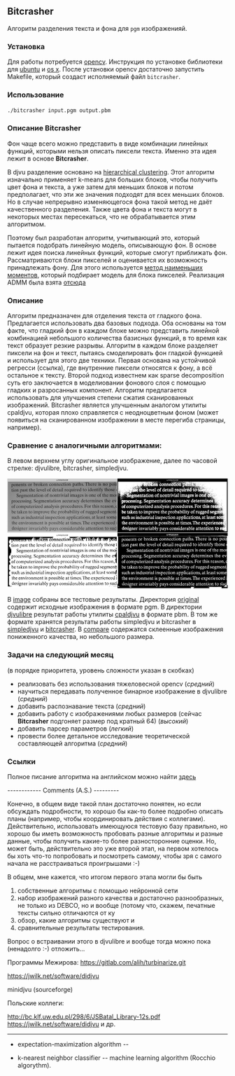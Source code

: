 ## Bitcrasher 

Алгоритм разделения текста и фона для `pgm` изображенияй.

### Установка

Для работы потребуется [opencv][opencv]. Инструкция по установке библиотеки для [ubuntu][opencv ubuntu] и [os x][opencv os x]. После установки opencv достаточно запустить Makefile, который создаст исполняемый файл `bitcrasher`.

### Использование

`./bitcrasher input.pgm output.pbm`

### Описание Bitcrasher

Фон чаще всего можно представить в виде комбинации линейных функций, которыми нельзя описать пиксели текста. Именно эта идея лежит в основе **Bitcrasher**.

В djvu разделение основано на [hierarchical clustering][djvu]. Этот алгоритм изначально применяет k-means для больших блоков, чтобы получить цвет фона и текста, а уже затем для меньших блоков и потом предполагает, что эти же значения подходят для всех меньших блоков. Но в случае непрерывно изменяющегося фона такой метод не даёт качественного разделения. Также цвета фона и текста могут в некоторых местах пересекаться, что не обрабатывается этим алгоритмом.

Поэтому был разработан алгоритм, учитывающий это, который пытается подобрать линейную модель, описывающую фон. В основе лежит идея поиска линейных функций, которые смогут приближать фон. Рассматриваются блоки пикселей и оценивается их возможность принадлежать фону. Для этого используется [метод наименьших моментов][LAD], который подбирает модель для блока пикселей. Реализация ADMM была взята [отсюда][ADMM]

### Описание

Алгоритм предназначен для отделения текста от гладкого фона. Предлагается использовать два базовых подхода. Оба основаны на том факте, что гладкий фон в каждом блоке можно представить линейной комбинацией небольшого количества базисных функций, в то время как текст образует резкие разрывы. Алгоритм в каждом блоке разделяет пиксели на фон и текст, пытаясь смоделировать фон гладкой функцией и использует для этого две техники. Первая основана на устойчивой регресси (ссылка), где внутренние пиксели относятся к фону, а всё остальное к тексту. Второй подход известнем как sparse decomposition суть его заключается в моделиовании фонового слоя с помощью гладких и разросанных компонент. Алгоритм предлагается использовать для улучшения степени сжатия сканированных изображений. Bitcrasher является улучшенным аналогом утилиты cpaldjvu, которая плохо справляется с неодноцветным фоном (может появиться на сканированном изображении в месте перегиба страницы, например).

### Сравнение с аналогичными алгоритмами:

В левом верхнем углу оригинальное изображение, далее по часовой стрелке: djvulibre, bitcrasher, simpledjvu.

![alt tag](https://github.com/Tehada/Bitcrasher/blob/master/images/compare/1.jpg)

В [image][first] собраны все тестовые результаты. Директория [original][second] содержит исходные изображения в формате pgm. В директории [djvulibre][third] результат работы утилиты [cpaldjvu][fourth] в формате pbm. В том же формате хранятся результаты работы simpledjvu и bitcrasher в [simpledjvu][fifth] и [bitcrasher][sixth]. В [compare][seventh] содержатся склеенные изображения пониженного качества, но небольшого размера.

### Задачи на следующий месяц

(в порядке приоритета, уровень сложности указан в скобках)

* реализовать без использования тяжеловесной opencv (_средний_)
* научиться передавать полученное бинарное изображение в djvulibre (_средний_)
* добавить распознавание текста (_средний_)
* добавить работу с изображениями любых размеров (сейчас **Bitcrasher** подгоняет размер под кратный 64) (_высокий_)
* добавить парсер параметров (_легкий_)
* провести более детальное исследование теоретической составляющей алгоритма (_средний_)

### Ссылки

Полное писание алгоритма на английском можно найти [здесь][description]

------------ Comments (A.S.) ---------

Конечно, в общем виде такой план достаточно понятен, но если обсуждать подробности, то хорошо бы как-то более подробно описать планы (например, чтобы координировать действия с коллегами). Действительно, использовать имеющуюся тестовую базу правильно, но хорошо бы иметь возможность пробовать разные алгоритмы и разные данные, чтобы получить какие-то более разносторонние оценки. Но, может быть, действительно это уже второй этап, на первом хотелось бы хоть что-то попробовать и посмотреть самому, чтобы зря с самого начала не расстраиваться проигрышами :-)

В общем, мне кажется, что итогом первого этапа могли бы быть

1) собственные алгоритмы с помощью нейронной сети
2) набор изображений разного качества и достаточно разнообразных, не только из DEBCO, но и вообще (потому что, скажем, печатные тексты сильно отличаются от ку
3) обзор, какие алгоритмы существуют и
4) сравнительные результаты тестирования.

Вопрос о встраивании этого в djvulibre и вообще тогда можно пока (ненадолго :-) отложить...

Программы Межирова: https://gitlab.com/alih/turbinarize.git

https://jwilk.net/software/didjvu 

minidjvu (sourceforge)

Польские коллеги:

http://bc.klf.uw.edu.pl/298/6/JSBatal_Library-12s.pdf
https://jwilk.net/software/didjvu и др.

----

* expectation-maximization algorithm -- 

* k-nearest neighbor classifier -- machine learning algorithm (Rocchio algorythm).

[opencv]: http://opencv.org
[opencv ubuntu]: http://www.pyimagesearch.com/2016/10/24/ubuntu-16-04-how-to-install-opencv/
[opencv os x]: http://www.pyimagesearch.com/2015/06/15/install-opencv-3-0-and-python-2-7-on-osx/

[djvu]: https://www.researchgate.net/publication/220051065_High_quality_document_image_compression_with_DjVU
[LAD]: https://ru.wikipedia.org/wiki/%D0%9C%D0%B5%D1%82%D0%BE%D0%B4_%D0%BD%D0%B0%D0%B8%D0%BC%D0%B5%D0%BD%D1%8C%D1%88%D0%B8%D1%85_%D0%BC%D0%BE%D0%B4%D1%83%D0%BB%D0%B5%D0%B9
[FGKA]: https://www.ncbi.nlm.nih.gov/pmc/articles/PMC543472/
[first]: https://github.com/Tehada/Bitcrasher/tree/master/images
[second]: https://github.com/Tehada/Bitcrasher/tree/master/images/original
[third]: https://github.com/Tehada/Bitcrasher/tree/master/images/djvulibre
[fourth]: http://djvu.sourceforge.net/doc/man/cpaldjvu.html
[fifth]: https://github.com/Tehada/Bitcrasher/tree/master/images/simpledjvu
[sixth]: https://github.com/Tehada/Bitcrasher/tree/master/images/bitcrasher
[seventh]: https://github.com/Tehada/Bitcrasher/tree/master/images/compare
[ADMM]: https://web.stanford.edu/~boyd/papers/admm
[description]: https://arxiv.org/pdf/1607.02547.pdf
